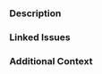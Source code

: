 <!-- DO NOT IGNORE THE TEMPLATE!

Thank you for contributing!

Before submitting the PR, please make sure you do the following:

- Read the [Contributing Guide](https://github.com/yang1206/uniapp-nutui/blob/main/CONTRIBUTING.md).
- Check that there isn't already a PR that solves the problem the same way to avoid creating a duplicate.
- Provide a description in this PR that addresses **what** the PR is solving, or reference the issue that it solves (e.g. `fixes #123`).
- Ideally, include relevant tests that fail without this PR but pass with it.

-->

### Description

<!-- Clear and concise description of what the PR is solving. -->

### Linked Issues

<!-- Fix #123. Fix #666. -->

### Additional Context

<!-- Any other context or screenshots about the PR here. -->